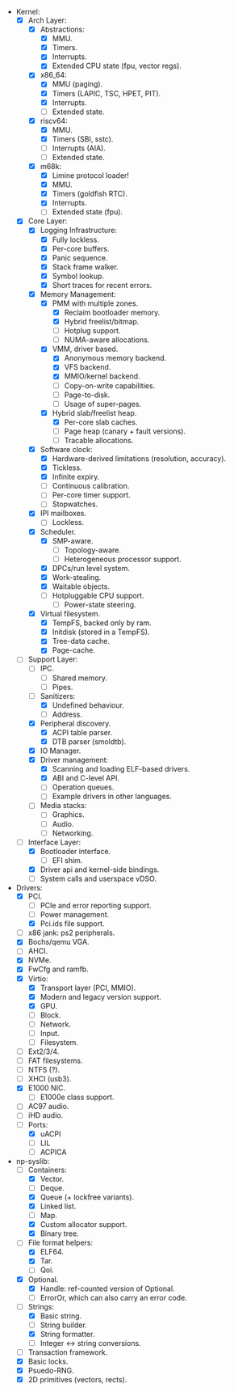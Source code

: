 - Kernel:
    - [x] Arch Layer:
        - [x] Abstractions:
            - [x] MMU.
            - [x] Timers.
            - [x] Interrupts.
            - [x] Extended CPU state (fpu, vector regs).
        - [x] x86_64:
            - [x] MMU (paging).
            - [x] Timers (LAPIC, TSC, HPET, PIT).
            - [x] Interrupts.
            - [ ] Extended state.
        - [x] riscv64:
            - [x] MMU.
            - [x] Timers (SBI, sstc).
            - [ ] Interrupts (AIA).
            - [ ] Extended state.
        - [x] m68k:
            - [x] Limine protocol loader!
            - [x] MMU.
            - [x] Timers (goldfish RTC).
            - [x] Interrupts.
            - [ ] Extended state (fpu).
    - [x] Core Layer:
        - [x] Logging Infrastructure:
            - [x] Fully lockless.
            - [x] Per-core buffers.
            - [x] Panic sequence.
            - [x] Stack frame walker.
            - [x] Symbol lookup.
            - [x] Short traces for recent errors.
        - [x] Memory Management:
            - [x] PMM with multiple zones.
                - [x] Reclaim bootloader memory.
                - [x] Hybrid freelist/bitmap.
                - [ ] Hotplug support.
                - [ ] NUMA-aware allocations.
            - [x] VMM, driver based.
                - [x] Anonymous memory backend.
                - [x] VFS backend.
                - [x] MMIO/kernel backend.
                - [ ] Copy-on-write capabilities.
                - [ ] Page-to-disk.
                - [ ] Usage of super-pages.
            - [x] Hybrid slab/freelist heap.
                - [x] Per-core slab caches.
                - [ ] Page heap (canary + fault versions).
                - [ ] Tracable allocations.
        - [x] Software clock:
            - [x] Hardware-derived limitations (resolution, accuracy).
            - [x] Tickless.
            - [x] Infinite expiry.
            - [ ] Continuous calibration.
            - [ ] Per-core timer support.
            - [ ] Stopwatches.
        - [x] IPI mailboxes.
            - [ ] Lockless.
        - [x] Scheduler.
            - [x] SMP-aware.
                - [ ] Topology-aware.
                - [ ] Heterogeneous processor support.
            - [x] DPCs/run level system.
            - [x] Work-stealing.
            - [x] Waitable objects.
            - [ ] Hotpluggable CPU support.
                - [ ] Power-state steering.
        - [x] Virtual filesystem.
            - [x] TempFS, backed only by ram.
            - [x] Initdisk (stored in a TempFS).
            - [x] Tree-data cache.
            - [x] Page-cache.
    - [ ] Support Layer:
        - [ ] IPC.
            - [ ] Shared memory.
            - [ ] Pipes.
        - [ ] Sanitizers:
            - [x] Undefined behaviour.
            - [ ] Address.
        - [x] Peripheral discovery.
            - [x] ACPI table parser.
            - [x] DTB parser (smoldtb).
        - [x] IO Manager.
        - [x] Driver management:
            - [x] Scanning and loading ELF-based drivers.
            - [x] ABI and C-level API.
            - [ ] Operation queues.
            - [ ] Example drivers in other languages.
        - [ ] Media stacks:
            - [ ] Graphics.
            - [ ] Audio.
            - [ ] Networking.
    - [ ] Interface Layer:
        - [x] Bootloader interface.
            - [ ] EFI shim.
        - [x] Driver api and kernel-side bindings.
        - [ ] System calls and userspace vDSO.

- Drivers:
    - [x] PCI.
        - [ ] PCIe and error reporting support.
        - [ ] Power management.
        - [x] Pci.ids file support.
    - [ ] x86 jank: ps2 peripherals.
    - [x] Bochs/qemu VGA.
    - [ ] AHCI.
    - [x] NVMe.
    - [x] FwCfg and ramfb.
    - [x] Virtio:
        - [x] Transport layer (PCI, MMIO).
        - [x] Modern and legacy version support.
        - [x] GPU.
        - [ ] Block.
        - [ ] Network.
        - [ ] Input.
        - [ ] Filesystem.
    - [ ] Ext2/3/4.
    - [ ] FAT filesystems.
    - [ ] NTFS (?).
    - [ ] XHCI (usb3).
    - [x] E1000 NIC.
        - [ ] E1000e class support.
    - [ ] AC97 audio.
    - [ ] iHD audio.
    - [ ] Ports:
        - [x] uACPI
        - [ ] LIL
        - [ ] ACPICA

- np-syslib:
    - [ ] Containers:
        - [x] Vector.
        - [ ] Deque.
        - [x] Queue (+ lockfree variants).
        - [x] Linked list.
        - [ ] Map.
        - [x] Custom allocator support.
        - [x] Binary tree.
    - [ ] File format helpers:
        - [x] ELF64.
        - [x] Tar.
        - [ ] Qoi.
    - [x] Optional.
        - [x] Handle: ref-counted version of Optional.
        - [ ] ErrorOr, which can also carry an error code.
    - [ ] Strings:
        - [x] Basic string.
        - [ ] String builder.
        - [x] String formatter.
        - [ ] Integer <-> string conversions.
    - [ ] Transaction framework.
    - [x] Basic locks.
    - [x] Psuedo-RNG.
    - [x] 2D primitives (vectors, rects).
